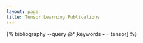 ```yaml
---
layout: page
title: Tensor Learning Publications
---
```


{% bibliography --query @*[keywords ~= tensor] %}
